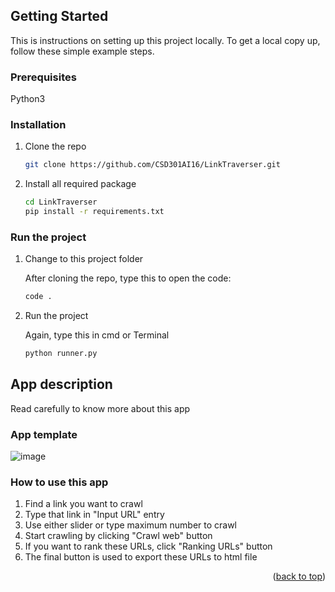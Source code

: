 ## Getting Started

This is instructions on setting up this project locally.
To get a local copy up, follow these simple example steps.

### Prerequisites

Python3

### Installation

1. Clone the repo
   ```sh
   git clone https://github.com/CSD301AI16/LinkTraverser.git
   ```
2. Install all required package
   ```sh
   cd LinkTraverser
   pip install -r requirements.txt
   ```
### Run the project

1. Change to this project folder

   After cloning the repo, type this to open the code:
   ```sh
   code .
   ```

2. Run the project

   Again, type this in cmd or Terminal
   ```sh
   python runner.py
   ```
   
## App description

Read carefully to know more about this app

### App template

![image](https://user-images.githubusercontent.com/74652429/174450292-46fad300-5122-496f-bff5-89031191f9de.png)

### How to use this app

1. Find a link you want to crawl
2. Type that link in "Input URL" entry
3. Use either slider or type maximum number to crawl
4. Start crawling by clicking "Crawl web" button
5. If you want to rank these URLs, click "Ranking URLs" button
6. The final button is used to export these URLs to html file 


<p align="right">(<a href="#top">back to top</a>)</p>

